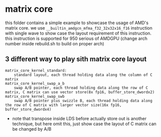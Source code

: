 # matrix core
this folder contains a simple example to showcase the usage of AMD's matrix core. we use `__builtin_amdgcn_mfma_f32_32x32x16_f16` instruction with single wave to show case the layout requirement of this instruction. this instruction is supported for 950 serious of AMDGPU (change arch number inside rebuild.sh to build on proper arch)

## 3 different way to play sith matrix core layout
```
matrix_core_kernel_standard:
    standard layout, each thread holding data along the column of C matrix
matrix_core_kernel_swap_a_b
    swap A/B pointer, each thread holding data along the row of C matrix, C matrix can use vector store(8x fp16, buffer_store_dwordx2)
matrix_core_kernel_swap_swb
    swap A/B pointer plus swizzle B, each thread holding data along the row of C matrix with larger vector size(16x fp16, buffer_store_dwordx4)
```
* note that transpose inside LDS before actually store out is another technique, but here omit this, just show case the layout of C matrix can be changed by A/B
